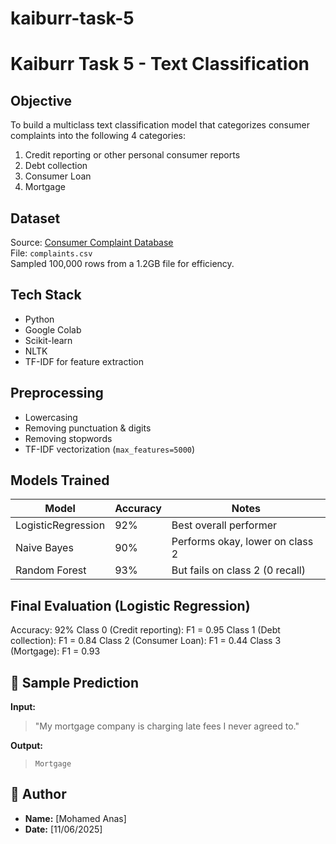# kaiburr-task-5
#  Kaiburr Task 5 - Text Classification

##  Objective

To build a multiclass text classification model that categorizes consumer complaints into the following 4 categories:

1. Credit reporting or other personal consumer reports
2. Debt collection
3. Consumer Loan
4. Mortgage

##  Dataset

Source: [Consumer Complaint Database](https://catalog.data.gov/dataset/consumer-complaint-database)  
File: `complaints.csv`  
Sampled 100,000 rows from a 1.2GB file for efficiency.

##  Tech Stack

- Python
- Google Colab
- Scikit-learn
- NLTK
- TF-IDF for feature extraction

##  Preprocessing

- Lowercasing
- Removing punctuation & digits
- Removing stopwords
- TF-IDF vectorization (`max_features=5000`)

##  Models Trained

| Model              | Accuracy | Notes                              |
|-------------------|----------|------------------------------------|
| LogisticRegression | 92%      |  Best overall performer           |
| Naive Bayes        | 90%      | Performs okay, lower on class 2    |
| Random Forest      | 93%      | But fails on class 2 (0 recall)  |

## Final Evaluation (Logistic Regression)

Accuracy: 92%
Class 0 (Credit reporting): F1 = 0.95
Class 1 (Debt collection): F1 = 0.84
Class 2 (Consumer Loan): F1 = 0.44
Class 3 (Mortgage): F1 = 0.93


## 🔮 Sample Prediction

**Input:**  
> "My mortgage company is charging late fees I never agreed to."

**Output:**  
> `Mortgage`

## 👤 Author

- **Name:** [Mohamed Anas]
- **Date:** [11/06/2025]
